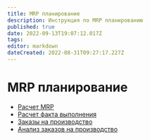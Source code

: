 ```yaml
---
title: MRP планирование
description: Инструкция по MRP планированию
published: true
date: 2022-09-13T19:07:12.017Z
tags: 
editor: markdown
dateCreated: 2022-08-31T09:27:17.227Z
---
```


# MRP планирование

* [Расчет MRP](raschet-mrp.md)
* [Расчет факта выполнения](raschet-fakta-vypolneniya.md)
* [Заказы на производство](broken-reference)
* [Анализ заказов на производство](analiz-zakazov-na-proizvodstvo.md)
